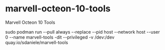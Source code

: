 # marvell-octeon-10-tools
Marvell Octeon 10 Tools

sudo podman run --pull always --replace --pid host --network host --user 0 --name marvell-tools -dit --privileged -v /dev:/dev quay.io/sdaniele/marvell-tools
